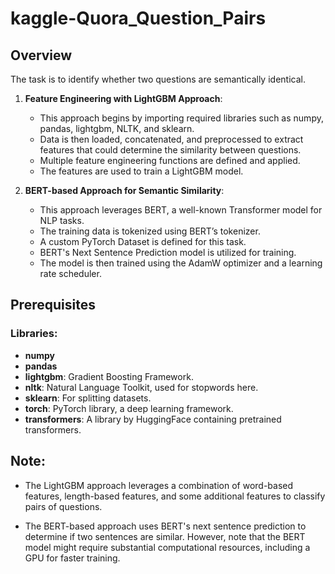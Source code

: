# kaggle-Quora_Question_Pairs

## Overview
The task is to identify whether two questions are semantically identical.

1. **Feature Engineering with LightGBM Approach**:
    - This approach begins by importing required libraries such as numpy, pandas, lightgbm, NLTK, and sklearn.
    - Data is then loaded, concatenated, and preprocessed to extract features that could determine the similarity between questions.
    - Multiple feature engineering functions are defined and applied.
    - The features are used to train a LightGBM model.

2. **BERT-based Approach for Semantic Similarity**:
    - This approach leverages BERT, a well-known Transformer model for NLP tasks.
    - The training data is tokenized using BERT’s tokenizer.
    - A custom PyTorch Dataset is defined for this task.
    - BERT's Next Sentence Prediction model is utilized for training.
    - The model is then trained using the AdamW optimizer and a learning rate scheduler.

## Prerequisites

### Libraries:

- **numpy**
- **pandas**
- **lightgbm**: Gradient Boosting Framework.
- **nltk**: Natural Language Toolkit, used for stopwords here.
- **sklearn**: For splitting datasets.
- **torch**: PyTorch library, a deep learning framework.
- **transformers**: A library by HuggingFace containing pretrained transformers.

## Note:

- The LightGBM approach leverages a combination of word-based features, length-based features, and some additional features to classify pairs of questions.
  
- The BERT-based approach uses BERT's next sentence prediction to determine if two sentences are similar. However, note that the BERT model might require substantial computational resources, including a GPU for faster training.

